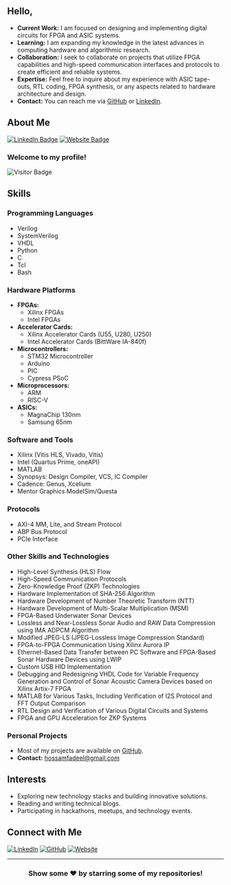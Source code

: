 ## Hello,

- **Current Work:** I am focused on designing and implementing digital circuits for FPGA and ASIC systems.
- **Learning:** I am expanding my knowledge in the latest advances in computing hardware and algorithmic research.
- **Collaboration:** I seek to collaborate on projects that utilize FPGA capabilities and high-speed communication interfaces and protocols to create efficient and reliable systems.
- **Expertise:** Feel free to inquire about my experience with ASIC tape-outs, RTL coding, FPGA synthesis, or any aspects related to hardware architecture and design.
- **Contact:** You can reach me via [GitHub](https://github.com/hossamfadeel) or [LinkedIn](https://www.linkedin.com/in/hossam-fadeel-hassan/).

## About Me

[![LinkedIn Badge](https://img.shields.io/badge/-LinkedIn-0e76a8?style=flat-square&logo=Linkedin&logoColor=white)](https://linkedin.com/in/hossamfadeel)
[![Website Badge](https://img.shields.io/badge/Website-3b5998?style=flat-square&logo=google-chrome&logoColor=white)](https://hossamfadeel.github.io/)

### Welcome to my profile!  
![Visitor Badge](https://visitor-badge.glitch.me/badge?page_id=hossamfadeel.hossamfadeel&style=flat-square&color=0088cc)

## Skills

### Programming Languages
- Verilog
- SystemVerilog
- VHDL
- Python
- C
- Tcl
- Bash

### Hardware Platforms
- **FPGAs:**
  - Xilinx FPGAs
  - Intel FPGAs
- **Accelerator Cards:**
  - Xilinx Accelerator Cards (U55, U280, U250)
  - Intel Accelerator Cards (BittWare IA-840f)
- **Microcontrollers:**
  - STM32 Microcontroller
  - Arduino
  - PIC
  - Cypress PSoC
- **Microprocessors:**
  - ARM
  - RISC-V
- **ASICs:**
  - MagnaChip 130nm
  - Samsung 65nm

### Software and Tools
- Xilinx (Vitis HLS, Vivado, Vitis)
- Intel (Quartus Prime, oneAPI)
- MATLAB
- Synopsys: Design Compiler, VCS, IC Compiler
- Cadence: Genus, Xcelium
- Mentor Graphics ModelSim/Questa

### Protocols
- AXI-4 MM, Lite, and Stream Protocol
- ABP Bus Protocol
- PCIe Interface

### Other Skills and Technologies
- High-Level Synthesis (HLS) Flow
- High-Speed Communication Protocols
- Zero-Knowledge Proof (ZKP) Technologies
- Hardware Implementation of SHA-256 Algorithm
- Hardware Development of Number Theoretic Transform (NTT)
- Hardware Development of Multi-Scalar Multiplication (MSM)
- FPGA-Based Underwater Sonar Devices
- Lossless and Near-Lossless Sonar Audio and RAW Data Compression using IMA ADPCM Algorithm
- Modified JPEG-LS (JPEG-Lossless Image Compression Standard)
- FPGA-to-FPGA Communication Using Xilinx Aurora IP
- Ethernet-Based Data Transfer between PC Software and FPGA-Based Sonar Hardware Devices using LWIP
- Custom USB HID Implementation
- Debugging and Redesigning VHDL Code for Variable Frequency Generation and Control of Sonar Acoustic Camera Devices based on Xilinx Artix-7 FPGA
- MATLAB for Various Tasks, Including Verification of I2S Protocol and FFT Output Comparison
- RTL Design and Verification of Various Digital Circuits and Systems
- FPGA and GPU Acceleration for ZKP Systems

### Personal Projects
- Most of my projects are available on [GitHub](https://github.com/hossamfadeel).
- **Contact:** hossamfadeel@gmail.com

## Interests

- Exploring new technology stacks and building innovative solutions.
- Reading and writing technical blogs.
- Participating in hackathons, meetups, and technology events.

## Connect with Me

[![LinkedIn](https://img.shields.io/badge/LinkedIn-0e76a8?style=flat-square&logo=Linkedin&logoColor=white)](https://linkedin.com/in/hossamfadeel)
[![GitHub](https://img.shields.io/badge/GitHub-333?style=flat-square&logo=github&logoColor=white)](https://github.com/hossamfadeel)
[![Website](https://img.shields.io/badge/Website-3b5998?style=flat-square&logo=google-chrome&logoColor=white)](https://hossamfadeel.github.io/)

---

<div align="center">

### Show some ❤️ by starring some of my repositories!

</div>
